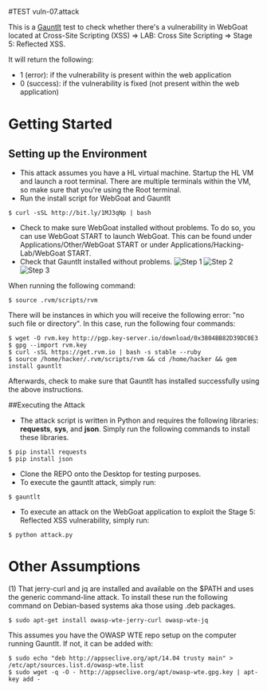 #TEST vuln-07.attack

This is a [Gauntlt](http://gauntlt.org/) test to check whether there's a vulnerability in WebGoat located at Cross-Site Scripting (XSS) => LAB: Cross Site Scripting => Stage 5: Reflected XSS.

It will return the following:
 - 1 (error): if the vulnerability is present within the web application
 - 0 (success): if the vulnerability is fixed (not present within the web application)

# Getting Started
## Setting up the Environment
* This attack assumes you have a HL virtual machine. Startup the HL VM and launch a root terminal. There are multiple terminals within the VM, so make sure that you're using the Root terminal.
* Run the install script for WebGoat and Gauntlt
```
$ curl -sSL http://bit.ly/1MJ3qNp | bash
```
* Check to make sure WebGoat installed without problems. To do so, you can use WebGoat START to launch WebGoat. This can be found under Applications/Other/WebGoat START or under Applications/Hacking-Lab/WebGoat START.
* Check that Gauntlt installed without problems.
![Step 1](http://res.cloudinary.com/dx4at2j5f/image/upload/v1449532665/CaseStudy/Step2.png)
![Step 2](http://res.cloudinary.com/dx4at2j5f/image/upload/v1449532707/CaseStudy/Step1.png)
![Step 3](http://res.cloudinary.com/dx4at2j5f/image/upload/v1449532665/CaseStudy/Step3.png)

When running the following command: 
```
$ source .rvm/scripts/rvm
```
There will be instances in which you will receive the following error: "no such file or directory". In this case, run the following four commands:
```
$ wget -O rvm.key http://pgp.key-server.io/download/0x3804BB82D39DC0E3
$ gpg --import rvm.key
$ curl -sSL https://get.rvm.io | bash -s stable --ruby
$ source /home/hacker/.rvm/scripts/rvm && cd /home/hacker && gem install gauntlt
```
Afterwards, check to make sure that Gauntlt has installed successfully using the above instructions.

##Executing the Attack
* The attack script is written in Python and requires the following libraries: **requests**, **sys**, and **json**. Simply run the following commands to install these libraries.
```
$ pip install requests
$ pip install json
```
* Clone the REPO onto the Desktop for testing purposes.
* To execute the gauntlt attack, simply run:
```
$ gauntlt
```
* To execute an attack on the WebGoat application to exploit the Stage 5: Reflected XSS vulnerability, simply run:
```
$ python attack.py
```

# Other Assumptions
(1) That jerry-curl and jq are installed and available on the $PATH and uses the generic command-line attack.  To install these run the following command on Debian-based systems aka those using .deb packages.

```
$ sudo apt-get install owasp-wte-jerry-curl owasp-wte-jq
```

This assumes you have the OWASP WTE repo setup on the computer running Gauntlt.  If not, it can be added with:

```
$ sudo echo "deb http://appseclive.org/apt/14.04 trusty main" > /etc/apt/sources.list.d/owasp-wte.list
$ sudo wget -q -O - http://appseclive.org/apt/owasp-wte.gpg.key | apt-key add -
```

